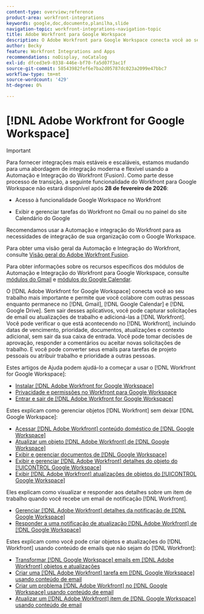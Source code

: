 ```yaml
---
content-type: overview;reference
product-area: workfront-integrations
keywords: google,doc,documento,planilha,slide
navigation-topic: workfront-integrations-navigation-topic
title: Adobe Workfront para Google Workspace
description: O Adobe Workfront para Google Workspace conecta você ao seu trabalho mais importante e permite que você colabore com outras pessoas enquanto permanece no Gmail, no Google Calendar e no Google Drive. Sem sair desses aplicativos, você pode capturar solicitações ou atualizações de trabalho enviadas por email e adicioná-las ao Workfront. Você pode verificar o que está acontecendo no Workfront, incluindo datas de vencimento, prioridade, documentos, atualizações e contexto adicional, sem deixar sua caixa de entrada. Você pode tomar decisões de aprovação, responder a comentários ou aceitar novas solicitações de trabalho. E você pode converter seus emails para tarefas de projeto pessoais ou atribuir trabalho e prioridade a outras pessoas.
author: Becky
feature: Workfront Integrations and Apps
recommendations: noDisplay, noCatalog
exl-id: dfced3e9-0338-446e-bf70-fa5d07f3ac1f
source-git-commit: 58543982fef6e7ba2d05787dc023a2099e47bbc7
workflow-type: tm+mt
source-wordcount: '429'
ht-degree: 0%

---
```


# [!DNL Adobe Workfront for Google Workspace]

>[!IMPORTANT]
>
>Para fornecer integrações mais estáveis e escaláveis, estamos mudando para uma abordagem de integração moderna e flexível usando a Automação e Integração do Workfront (Fusion). Como parte desse processo de transição, a seguinte funcionalidade do Workfront para Google Workspace não estará disponível após **28 de fevereiro de 2026**:
>
>* Acesso à funcionalidade Google Workspace no Workfront
>
>* Exibir e gerenciar tarefas do Workfront no Gmail ou no painel do site Calendário do Google
>
>Recomendamos usar a Automação e integração do Workfront para as necessidades de integração de sua organização com o Google Workspace.
>
>Para obter uma visão geral da Automação e Integração do Workfront, consulte [Visão geral do Adobe Workfront Fusion](https://experienceleague.adobe.com/en/docs/workfront-fusion/using/get-started-with-fusion/understand-workfront-fusion/workfront-fusion-overview).
>
>Para obter informações sobre os recursos específicos dos módulos de Automação e Integração do Workfront para Google Workspace, consulte [módulos do Gmail](https://experienceleague.adobe.com/en/docs/workfront-fusion/using/references/apps-and-their-modules/third-party-app-connectors/gmail-modules) e [módulos do Google Calendar](https://experienceleague.adobe.com/en/docs/workfront-fusion/using/references/apps-and-their-modules/third-party-app-connectors/google-calendar-modules).

O [!DNL Adobe Workfront for Google Workspace] conecta você ao seu trabalho mais importante e permite que você colabore com outras pessoas enquanto permanece no [!DNL Gmail], [!DNL Google Calendar] e [!DNL Google Drive]. Sem sair desses aplicativos, você pode capturar solicitações de email ou atualizações de trabalho e adicioná-las a [!DNL Workfront]. Você pode verificar o que está acontecendo no [!DNL Workfront], incluindo datas de vencimento, prioridade, documentos, atualizações e contexto adicional, sem sair da sua caixa de entrada. Você pode tomar decisões de aprovação, responder a comentários ou aceitar novas solicitações de trabalho. E você pode converter seus emails para tarefas de projeto pessoais ou atribuir trabalho e prioridade a outras pessoas.

Estes artigos de Ajuda podem ajudá-lo a começar a usar o [!DNL Workfront for Google Workspace]:

* [Instalar [!DNL Adobe Workfront for Google Workspace]](../../workfront-integrations-and-apps/workfront-for-g-suite/install-workfront-for-gsuite.md)
* [Privacidade e permissões no Workfront para Google Workspace](../../workfront-integrations-and-apps/workfront-for-g-suite/privacy-and-permissions-in-g-suite.md)
* [Entrar e sair de  [!DNL Adobe Workfront for Google Workspace]](../../workfront-integrations-and-apps/workfront-for-g-suite/log-in-and-out-wf-for-gsuite.md)

Estes explicam como gerenciar objetos [!DNL Workfront] sem deixar [!DNL Google Workspace]:

* [Acessar [!DNL Adobe Workfront] conteúdo doméstico de [!DNL Google Workspace]](../../workfront-integrations-and-apps/workfront-for-g-suite/access-wf-home-content-from-g-suite.md)
* [Atualizar um objeto [!DNL Adobe Workfront] de [!DNL Google Workspace]](../../workfront-integrations-and-apps/workfront-for-g-suite/update-a-workfront-object-in-gsuite.md)
* [Exibir e gerenciar documentos de  [!DNL Google Workspace]](../../workfront-integrations-and-apps/workfront-for-g-suite/view-and-manage-documents-in-gsuite.md)
* [Exibir e gerenciar [!DNL Adobe Workfront] detalhes do objeto do [!UICONTROL Google Workspace]](../../workfront-integrations-and-apps/workfront-for-g-suite/view-manage-work-item-details-in-gsuite.md)
* [Exibir  [!DNL Adobe Workfront] atualizações de objetos do [!UICONTROL Google Workspace]](../../workfront-integrations-and-apps/workfront-for-g-suite/view-object-updates-in-gsuite.md)

Eles explicam como visualizar e responder aos detalhes sobre um item de trabalho quando você recebe um email de notificação [!DNL Workfront].

* [Gerenciar [!DNL Adobe Workfront] detalhes da notificação de [!DNL Google Workspace]](../../workfront-integrations-and-apps/workfront-for-g-suite/manage-wf-email-notification-details-in-gsuite.md)
* [Responder a uma notificação de atualização [!DNL Adobe Workfront] de [!DNL Google Workspace]](../../workfront-integrations-and-apps/workfront-for-g-suite/reply-to-wf-update-notification-from-gsuite.md)

Estes explicam como você pode criar objetos e atualizações do [!DNL Workfront] usando conteúdo de emails que não sejam do [!DNL Workfront]:

* [Transformar  [!DNL Google Workspace] emails em  [!DNL Adobe Workfront] objetos e atualizações](../../workfront-integrations-and-apps/workfront-for-g-suite/turn-gsuite-emails-into-wf-objects-and-updates.md)
* [Criar uma [!DNL Adobe Workfront] tarefa em [!DNL Google Workspace] usando conteúdo de email](../../workfront-integrations-and-apps/workfront-for-g-suite/create-wf-task-in-gsuite-using-email-content.md)
* [Criar um problema [!DNL Adobe Workfront] no [!DNL Google Workspace] usando conteúdo de email](../../workfront-integrations-and-apps/workfront-for-g-suite/create-wf-issue-in-g-suite-using-email-content.md)
* [Atualizar um  [!DNL Adobe Workfront] item de [!DNL Google Workspace] usando conteúdo de email](../../workfront-integrations-and-apps/workfront-for-g-suite/update-wf-item-using-email-content.md)
